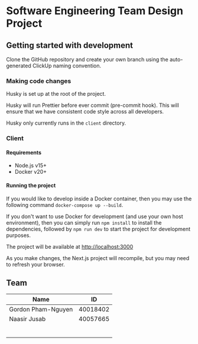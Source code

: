 # Software Engineering Team Design Project

## Getting started with development

Clone the GitHub repository and create your own branch using the auto-generated ClickUp naming convention.

### Making code changes

Husky is set up at the root of the project.

Husky will run Prettier before ever commit (pre-commit hook). This will ensure that we have consistent code style across all developers.

Husky only currently runs in the `client` directory.

### Client

#### Requirements

- Node.js v15+
- Docker v20+

#### Running the project

If you would like to develop inside a Docker container, then you may use the following command `docker-compose up --build`.

If you don't want to use Docker for development (and use your own host environment), then you can simply run `npm install` to install the dependencies, followed by `npm run dev` to start the project for development purposes.

The project will be available at <http://localhost:3000>

As you make changes, the Next.js project will recompile, but you may need to refresh your browser.

## Team

| Name               | ID       |
| ------------------ | -------- |
| Gordon Pham-Nguyen | 40018402 |
| Naasir Jusab       | 40057665 |
|                    |          |
|                    |          |
|                    |          |
|                    |          |
|                    |          |
|                    |          |
